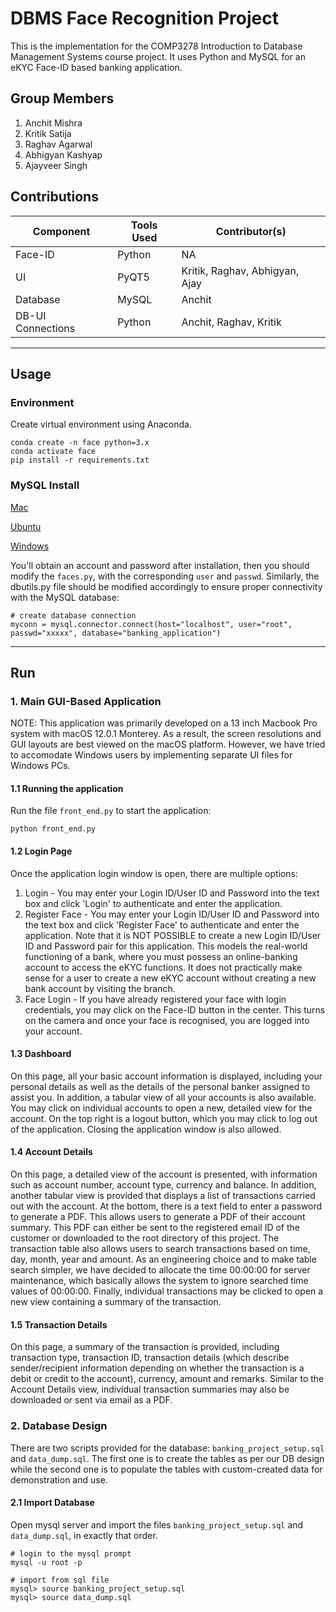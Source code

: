 # DBMS Face Recognition Project

This is the implementation for the COMP3278 Introduction to Database Management Systems course project. It uses Python and MySQL for an eKYC Face-ID based banking application.

## Group Members

1. Anchit Mishra
2. Kritik Satija
3. Raghav Agarwal
4. Abhigyan Kashyap
5. Ajayveer Singh

## Contributions

| Component         | Tools Used | Contributor(s)           |
|-------------------|------------|--------------------------|
| Face-ID           | Python     | NA                       |
| UI                | PyQT5      | Kritik, Raghav, Abhigyan, Ajay |
| Database          | MySQL      | Anchit                   |
| DB-UI Connections | Python     | Anchit, Raghav, Kritik   | 

*******

## Usage

### Environment

Create virtual environment using Anaconda.
```
conda create -n face python=3.x
conda activate face
pip install -r requirements.txt
```

### MySQL Install

[Mac](https://dev.mysql.com/doc/mysql-installation-excerpt/5.7/en/macos-installation.html)

[Ubuntu](https://dev.mysql.com/doc/mysql-installation-excerpt/5.7/en/linux-installation.html)

[Windows](https://dev.mysql.com/doc/mysql-installation-excerpt/5.7/en/windows-installation.html)

You'll obtain an account and password after installation, then you should modify the `faces.py`, with the corresponding
`user` and `passwd`. Similarly, the dbutils.py file should be modified accordingly to ensure proper connectivity with the MySQL database:
```
# create database connection
myconn = mysql.connector.connect(host="localhost", user="root", passwd="xxxxx", database="banking_application")
```

*******

## Run

### 1. Main GUI-Based Application

NOTE: This application was primarily developed on a 13 inch Macbook Pro system with macOS 12.0.1 Monterey. As a result, the screen resolutions and GUI layouts are best viewed on the macOS platform. However, we have tried to accomodate Windows users by implementing separate UI files for Windows PCs.

#### 1.1 Running the application

Run the file `front_end.py` to start the application:
```
python front_end.py
```

#### 1.2 Login Page

Once the application login window is open, there are multiple options:

1. Login - You may enter your Login ID/User ID and Password into the text box and click 'Login' to authenticate and enter the application.
2. Register Face - You may enter your Login ID/User ID and Password into the text box and click 'Register Face' to authenticate and enter the application. Note that it is NOT POSSIBLE to create a new Login ID/User ID and Password pair for this application. This models the real-world functioning of a bank, where you must possess an online-banking account to access the eKYC functions. It does not practically make sense for a user to create a new eKYC account without creating a new bank account by visiting the branch.
3. Face Login - If you have already registered your face with login credentials, you may click on the Face-ID button in the center. This turns on the camera and once your face is recognised, you are logged into your account.

#### 1.3 Dashboard

On this page, all your basic account information is displayed, including your personal details as well as the details of the personal banker assigned to assist you. In addition, a tabular view of all your accounts is also available. You may click on individual accounts to open a new, detailed view for the account. On the top right is a logout button, which you may click to log out of the application. Closing the application window is also allowed.

#### 1.4 Account Details

On this page, a detailed view of the account is presented, with information such as account number, account type, currency and balance. In addition, another tabular view is provided that displays a list of transactions carried out with the account. At the bottom, there is a text field to enter a password to generate a PDF. This allows users to generate a PDF of their account summary. This PDF can either be sent to the registered email ID of the customer or downloaded to the root directory of this project. The transaction table also allows users to search transactions based on time, day, month, year and amount. As an engineering choice and to make table search simpler, we have decided to allocate the time 00:00:00 for server maintenance, which basically allows the system to ignore searched time values of 00:00:00. Finally, individual transactions may be clicked to open a new view containing a summary of the transaction.

#### 1.5 Transaction Details

On this page, a summary of the transaction is provided, including transaction type, transaction ID, transaction details (which describe sender/recipient information depending on whether the transaction is a debit or credit to the account), currency, amount and remarks. Similar to the Account Details view, individual transaction summaries may also be downloaded or sent via email as a PDF.

### 2. Database Design

There are two scripts provided for the database: `banking_project_setup.sql` and `data_dump.sql`. The first one is to create the tables as per our DB design while the second one is to populate the tables with custom-created data for demonstration and use.

#### 2.1 Import Database
Open mysql server and import the files `banking_project_setup.sql` and `data_dump.sql`, in exactly that order.
```
# login to the mysql prompt
mysql -u root -p

# import from sql file
mysql> source banking_project_setup.sql
mysql> source data_dump.sql
```



